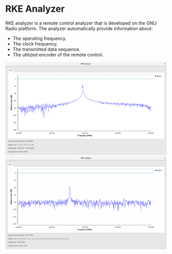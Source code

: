 # RKE Analyzer

RKE analyzer is a remote control analyzer that is developed on the GNU Radio platform.
The analyzer automatically provide information about:

* The operating frequency.
* The clock frequency.
* The transmitted data sequence. 
* The utilized encoder of the remote control.


![alt text](https://raw.githubusercontent.com/marcosvpinho/RKE_Analyzer/master/images/ht6026_result.png)
![alt text](https://raw.githubusercontent.com/marcosvpinho/RKE_Analyzer/master/images/ht6p20b.png)

